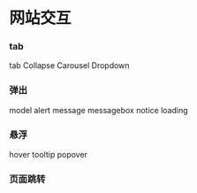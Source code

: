 # 网站交互

### tab

tab Collapse Carousel  Dropdown

### 弹出

model alert message messagebox notice  loading 

### 悬浮

hover tooltip popover


### 页面跳转

